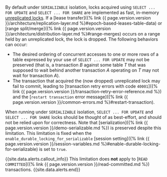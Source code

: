 By default under `SERIALIZABLE` isolation, locks acquired using `SELECT ... FOR UPDATE` and `SELECT ... FOR SHARE` are implemented as fast, in-memory [unreplicated locks](architecture/transaction-layer.html#unreplicated-locks). If a [lease transfer]({% link {{ page.version.version }}/architecture/replication-layer.md %}#epoch-based-leases-table-data) or [range split/merge]({% link {{ page.version.version }}/architecture/distribution-layer.md %}#range-merges) occurs on a range held by an unreplicated lock, the lock is dropped. The following behaviors can occur:

- The desired ordering of concurrent accesses to one or more rows of a table expressed by your use of `SELECT ... FOR UPDATE` may not be preserved (that is, a transaction _B_ against some table _T_ that was supposed to wait behind another transaction _A_ operating on _T_ may not wait for transaction _A_).
- The transaction that acquired the (now dropped) unreplicated lock may fail to commit, leading to [transaction retry errors with code `40001`]({% link {{ page.version.version }}/transaction-retry-error-reference.md %}) and the [`restart transaction` error message]({% link {{ page.version.version }}/common-errors.md %}#restart-transaction).

When running under `SERIALIZABLE` isolation, `SELECT ... FOR UPDATE` and `SELECT ... FOR SHARE` locks should be thought of as best-effort, and should not be relied upon for correctness. Note that [serialization]({% link {{ page.version.version }}/demo-serializable.md %}) is preserved despite this limitation. This limitation is fixed when the `enable_durable_locking_for_serializable` [session setting]({% link {{ page.version.version }}/session-variables.md %}#enable-durable-locking-for-serializable) is set to `true`.

{{site.data.alerts.callout_info}}
This limitation does **not** apply to [`READ COMMITTED`]({% link {{ page.version.version }}/read-committed.md %}) transactions.
{{site.data.alerts.end}}